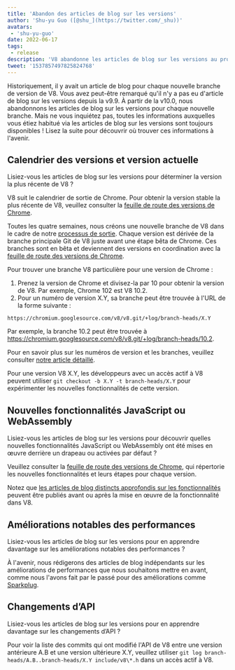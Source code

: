 ```yaml
---
title: 'Abandon des articles de blog sur les versions'
author: 'Shu-yu Guo ([@shu_](https://twitter.com/_shu))'
avatars:
 - 'shu-yu-guo'
date: 2022-06-17
tags:
 - release
description: 'V8 abandonne les articles de blog sur les versions au profit du calendrier de sortie de Chrome et des articles sur les fonctionnalités.'
tweet: '1537857497825824768'
---
```


Historiquement, il y avait un article de blog pour chaque nouvelle branche de version de V8. Vous avez peut-être remarqué qu'il n'y a pas eu d'article de blog sur les versions depuis la v9.9. À partir de la v10.0, nous abandonnons les articles de blog sur les versions pour chaque nouvelle branche. Mais ne vous inquiétez pas, toutes les informations auxquelles vous étiez habitué via les articles de blog sur les versions sont toujours disponibles ! Lisez la suite pour découvrir où trouver ces informations à l'avenir.

<!--truncate-->
## Calendrier des versions et version actuelle

Lisiez-vous les articles de blog sur les versions pour déterminer la version la plus récente de V8 ?

V8 suit le calendrier de sortie de Chrome. Pour obtenir la version stable la plus récente de V8, veuillez consulter la [feuille de route des versions de Chrome](https://chromestatus.com/roadmap).

Toutes les quatre semaines, nous créons une nouvelle branche de V8 dans le cadre de notre [processus de sortie](https://v8.dev/docs/release-process). Chaque version est dérivée de la branche principale Git de V8 juste avant une étape bêta de Chrome. Ces branches sont en bêta et deviennent des versions en coordination avec la [feuille de route des versions de Chrome](https://chromestatus.com/roadmap).

Pour trouver une branche V8 particulière pour une version de Chrome :

1. Prenez la version de Chrome et divisez-la par 10 pour obtenir la version de V8. Par exemple, Chrome 102 est V8 10.2.
1. Pour un numéro de version X.Y, sa branche peut être trouvée à l'URL de la forme suivante :

```
https://chromium.googlesource.com/v8/v8.git/+log/branch-heads/X.Y
```

Par exemple, la branche 10.2 peut être trouvée à https://chromium.googlesource.com/v8/v8.git/+log/branch-heads/10.2.

Pour en savoir plus sur les numéros de version et les branches, veuillez consulter [notre article détaillé](https://v8.dev/docs/version-numbers).

Pour une version V8 X.Y, les développeurs avec un accès actif à V8 peuvent utiliser `git checkout -b X.Y -t branch-heads/X.Y` pour expérimenter les nouvelles fonctionnalités de cette version.

## Nouvelles fonctionnalités JavaScript ou WebAssembly

Lisiez-vous les articles de blog sur les versions pour découvrir quelles nouvelles fonctionnalités JavaScript ou WebAssembly ont été mises en œuvre derrière un drapeau ou activées par défaut ?

Veuillez consulter la [feuille de route des versions de Chrome](https://chromestatus.com/roadmap), qui répertorie les nouvelles fonctionnalités et leurs étapes pour chaque version.

Notez que [les articles de blog distincts approfondis sur les fonctionnalités](/features) peuvent être publiés avant ou après la mise en œuvre de la fonctionnalité dans V8.

## Améliorations notables des performances

Lisiez-vous les articles de blog sur les versions pour en apprendre davantage sur les améliorations notables des performances ?

À l'avenir, nous rédigerons des articles de blog indépendants sur les améliorations de performances que nous souhaitons mettre en avant, comme nous l'avons fait par le passé pour des améliorations comme [Sparkplug](https://v8.dev/blog/sparkplug).

## Changements d’API

Lisiez-vous les articles de blog sur les versions pour en apprendre davantage sur les changements d’API ?

Pour voir la liste des commits qui ont modifié l'API de V8 entre une version antérieure A.B et une version ultérieure X.Y, veuillez utiliser `git log branch-heads/A.B..branch-heads/X.Y include/v8\*.h` dans un accès actif à V8.
